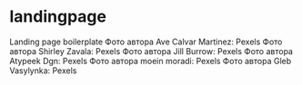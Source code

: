 # landingpage
Landing page boilerplate
Фото автора Ave Calvar Martinez: Pexels
Фото автора Shirley Zavala: Pexels
Фото автора Jill Burrow: Pexels
Фото автора Atypeek Dgn: Pexels
Фото автора moein moradi: Pexels
Фото автора Gleb Vasylynka: Pexels
